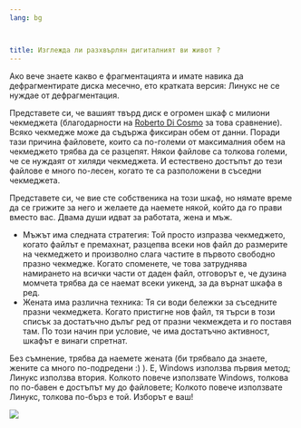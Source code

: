 ```yaml
---
lang: bg



title: Изглежда ли разхвърлян дигиталният ви живот ?
---
```


Ако вече знаете какво е фрагментацията и имате навика да дефрагментирате диска месечно, ето кратката версия: Линукс не се нуждае от дефрагментация.

Представете си, че вашият твърд диск е огромен шкаф с милиони чекмеджета (благодарности на <a href="http://www.pps.jussieu.fr/~dicosmo/">Roberto 
Di Cosmo</a> за това сравнение). Всяко чекмедже може да съдържа фиксиран обем от данни. Поради тази причина файловете, които са по-големи от максималния обем на чекмеджето трябва да се разцепят. Някои файлове са толкова големи, че се нуждаят от хиляди чекмеджета. И естествено достъпът до тези файлове е много по-лесен, когато те са разположени в съседни чекмеджета.

Представете си, че вие сте собственика на този шкаф, но нямате време да се грижите за него и желаете да наемете някой, който да го прави вместо вас. Двама души идват за работата, жена и мъж.

<ul>

<li>Мъжът има следната стратегия: Той просто изпразва чекмеджето, когато файлът е премахнат, разцепва всеки нов файл до размерите на чекмеджето и произволно слага частите в първото свободно празно чекмедже. Когато споменете, че това затруднява намирането на всички части от даден файл, отговорът е, че дузина момчета трябва да се наемат всеки уикенд, за да върнат шкафа в ред.</li>

<li>Жената има различна техника: Тя си води бележки за съседните празни чекмеджета. Когато пристигне нов файл, тя търси в този списък за достатъчно дълъг ред от празни чекмеждета и го поставя там. По този начин при условие, че има достатъчно активност, шкафът е винаги спретнат.</li>

</ul>

Без съмнение, трябва да наемете жената (би трябвало да знаете, жените са много по-подредени  :) ). Е, Windows използва първия метод; Линукс използва втория. Колкото повече използвате Windows, толкова по по-бавен е достъпът му до файловете; Колкото повече използвате Линукс, толкова по-бърз е той. Изборът е ваш!

<img src="Images/defragment.png" />




